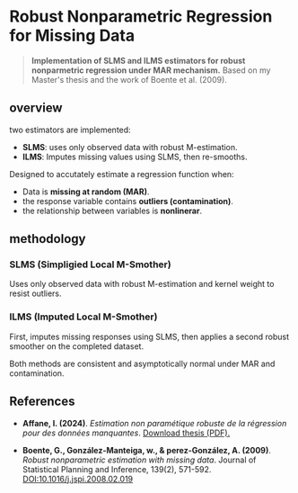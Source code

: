 # Robust Nonparametric Regression for Missing Data
> **Implementation of SLMS and ILMS estimators for robust nonparmetric regression under MAR mechanism.**
> Based on my Master's thesis and the work of Boente et al. (2009).

## overview
two estimators are implemented:
- **SLMS**: uses only observed data with robust M-estimation.
- **ILMS**: Imputes missing values using SLMS, then re-smooths.

Designed to accutately estimate a regression function when:
- Data is **missing at random (MAR)**.
- the response variable contains **outliers (contamination)**.
- the relationship between variables is **nonlinerar**.
## methodology 
### SLMS (Simpligied Local M-Smother)
Uses only observed data with robust M-estimation and kernel weight to resist outliers.

### ILMS (Imputed Local M-Smother)
First, imputes missing responses using SLMS, then applies a second robust smoother on the completed dataset.

Both methods are consistent and asymptotically normal under MAR and contamination.

## References
- **Affane, I. (2024)**.
  *Estimation non paramétique robuste de la régression pour des données manquantes*.
  [Download thesis (PDF).](<docs/Estimation non paramétrique robuste de la régression pour des données manquantes.pdf>)

- **Boente, G., González-Manteiga, w., & perez-González, A. (2009)**.
  *Robust nonparametric estimation with missing data*.
  Journal of Statistical Planning and Inference, 139(2), 571-592.
  [DOI:10.1016/j.jspi.2008.02.019](https://doi.org/10.1016/j.jspi.2008.02.019)